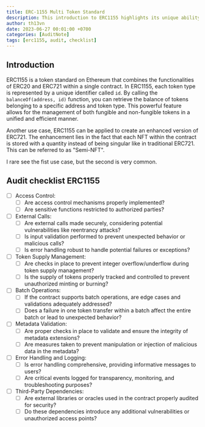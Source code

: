 ```yaml
---
title: ERC-1155 Multi Token Standard
description: This introduction to ERC1155 highlights its unique ability to handle both fungible and non-fungible tokens within a single contract, contrasting it with ERC721, and emphasizing its flexibility. The audit checklist ensures a comprehensive security review, focusing on access control, external calls, token supply management, batch operations, metadata validation, error handling, and third-party dependencies.
author: th13vn
date: 2023-06-27 00:01:00 +0700
categories: [AuditNote]
tags: [erc1155, audit, checklist]
---
```


## Introduction

ERC1155 is a token standard on Ethereum that combines the functionalities of ERC20 and ERC721 within a single contract. In ERC1155, each token type is represented by a unique identifier called `id`. By calling the `balanceOf(address, id)` function, you can retrieve the balance of tokens belonging to a specific address and token type. This powerful feature allows for the management of both fungible and non-fungible tokens in a unified and efficient manner.

Another use case, ERC1155 can be applied to create an enhanced version of ERC721. The enhancement lies in the fact that each NFT within the contract is stored with a quantity instead of being singular like in traditional ERC721. This can be referred to as "Semi-NFT".

I rare see the fist use case, but the second is very common.

## Audit checklist ERC1155

- [ ]  Access Control:
    - [ ]  Are access control mechanisms properly implemented?
    - [ ]  Are sensitive functions restricted to authorized parties?
    
- [ ]  External Calls:
    - [ ]  Are external calls made securely, considering potential vulnerabilities like reentrancy attacks?
    - [ ]  Is input validation performed to prevent unexpected behavior or malicious calls?
    - [ ]  Is error handling robust to handle potential failures or exceptions?
    
- [ ]  Token Supply Management:
    - [ ]  Are checks in place to prevent integer overflow/underflow during token supply management?
    - [ ]  Is the supply of tokens properly tracked and controlled to prevent unauthorized minting or burning?
    
- [ ]  Batch Operations:
    - [ ]  If the contract supports batch operations, are edge cases and validations adequately addressed?
    - [ ]  Does a failure in one token transfer within a batch affect the entire batch or lead to unexpected behavior?

- [ ]  Metadata Validation:
    - [ ]  Are proper checks in place to validate and ensure the integrity of metadata extensions?
    - [ ]  Are measures taken to prevent manipulation or injection of malicious data in the metadata?

- [ ]  Error Handling and Logging:
    - [ ]  Is error handling comprehensive, providing informative messages to users?
    - [ ]  Are critical events logged for transparency, monitoring, and troubleshooting purposes?

- [ ]  Third-Party Dependencies:
    - [ ]  Are external libraries or oracles used in the contract properly audited for security?
    - [ ]  Do these dependencies introduce any additional vulnerabilities or unauthorized access points?